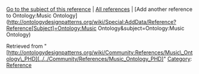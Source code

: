 [Go to the subject of this reference](../../Ontology/Music_Ontology "Ontology:Music Ontology") | [All references](../../Community/References.1 "Community:References") | [Add another reference to Ontology:Music Ontology](http://ontologydesignpatterns.org/wiki/Special:AddData/Reference?Reference[Subject]=Ontology:Music Ontology&subject=Ontology:Music Ontology)


Retrieved from "[http://ontologydesignpatterns.org/wiki/Community:References/Music\_Ontology\_PHD](../../Community/References/Music_Ontology_PHD)"
 [Category](http://ontologydesignpatterns.org/wiki/Special:Categories "Special:Categories"): [Reference](../../Category/Reference "Category:Reference")